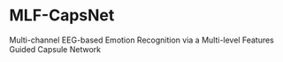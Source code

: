 # MLF-CapsNet
Multi-channel EEG-based Emotion Recognition via a Multi-level Features Guided Capsule Network
